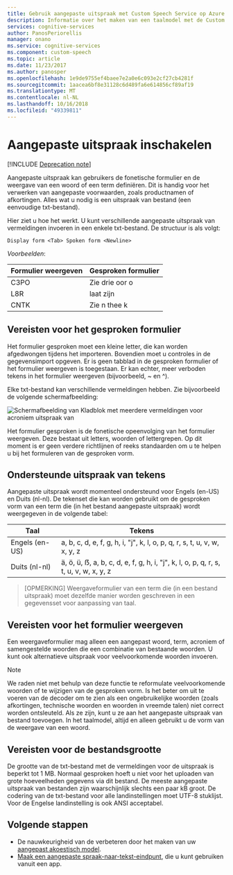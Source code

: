 ```yaml
---
title: Gebruik aangepaste uitspraak met Custom Speech Service op Azure | Microsoft Docs
description: Informatie over het maken van een taalmodel met de Custom Speech Service in Cognitive Services.
services: cognitive-services
author: PanosPeriorellis
manager: onano
ms.service: cognitive-services
ms.component: custom-speech
ms.topic: article
ms.date: 11/23/2017
ms.author: panosper
ms.openlocfilehash: 1e9de9755ef4baee7e2a0e6c093e2cf27cb4281f
ms.sourcegitcommit: 1aacea6bf8e31128c6d489fa6e614856cf89af19
ms.translationtype: MT
ms.contentlocale: nl-NL
ms.lasthandoff: 10/16/2018
ms.locfileid: "49339811"
---
```

# <a name="enable-custom-pronunciation"></a>Aangepaste uitspraak inschakelen

[!INCLUDE [Deprecation note](../../../../includes/cognitive-services-custom-speech-deprecation-note.md)]

Aangepaste uitspraak kan gebruikers de fonetische formulier en de weergave van een woord of een term definiëren. Dit is handig voor het verwerken van aangepaste voorwaarden, zoals productnamen of afkortingen. Alles wat u nodig is een uitspraak van bestand (een eenvoudige txt-bestand).

Hier ziet u hoe het werkt. U kunt verschillende aangepaste uitspraak van vermeldingen invoeren in een enkele txt-bestand. De structuur is als volgt:

```
Display form <Tab> Spoken form <Newline>
```

*Voorbeelden*:

| Formulier weergeven | Gesproken formulier |
|----------|-------|
| C3PO | Zie drie oor o |
| L8R | laat zijn |
| CNTK | Zie n thee k|

## <a name="requirements-for-the-spoken-form"></a>Vereisten voor het gesproken formulier
Het formulier gesproken moet een kleine letter, die kan worden afgedwongen tijdens het importeren. Bovendien moet u controles in de gegevensimport opgeven. Er is geen tabblad in de gesproken formulier of het formulier weergeven is toegestaan. Er kan echter, meer verboden tekens in het formulier weergeven (bijvoorbeeld, ~ en ^).

Elke txt-bestand kan verschillende vermeldingen hebben. Zie bijvoorbeeld de volgende schermafbeelding:

![Schermafbeelding van Kladblok met meerdere vermeldingen voor acroniem uitspraak van](../../../media/cognitive-services/custom-speech-service/custom-speech-pronunciation-file.png)

Het formulier gesproken is de fonetische opeenvolging van het formulier weergeven. Deze bestaat uit letters, woorden of lettergrepen. Op dit moment is er geen verdere richtlijnen of reeks standaarden om u te helpen u bij het formuleren van de gesproken vorm. 

## <a name="supported-pronunciation-characters"></a>Ondersteunde uitspraak van tekens
Aangepaste uitspraak wordt momenteel ondersteund voor Engels (en-US) en Duits (nl-nl). De tekenset die kan worden gebruikt om de gesproken vorm van een term die (in het bestand aangepaste uitspraak) wordt weergegeven in de volgende tabel: 

| Taal | Tekens |
|---------- |----------|
| Engels (en-US) | a, b, c, d, e, f, g, h, i, "j", k, l, o, p, q, r, s, t, u, v, w, x, y, z |
| Duits (nl-nl) | ä, ö, ü, ẞ, a, b, c, d, e, f, g, h, i, "j", k, l, o, p, q, r, s, t, u, v, w, x, y, z |

>[OPMERKING] Weergaveformulier van een term die (in een bestand uitspraak) moet dezelfde manier worden geschreven in een gegevensset voor aanpassing van taal.

## <a name="requirements-for-the-display-form"></a>Vereisten voor het formulier weergeven
Een weergaveformulier mag alleen een aangepast woord, term, acroniem of samengestelde woorden die een combinatie van bestaande woorden. U kunt ook alternatieve uitspraak voor veelvoorkomende woorden invoeren. 

>[!NOTE]
We raden niet met behulp van deze functie te reformulate veelvoorkomende woorden of te wijzigen van de gesproken vorm. Is het beter om uit te voeren van de decoder om te zien als een ongebruikelijke woorden (zoals afkortingen, technische woorden en woorden in vreemde talen) niet correct worden ontsleuteld. Als ze zijn, kunt u ze aan het aangepaste uitspraak van bestand toevoegen. In het taalmodel, altijd en alleen gebruikt u de vorm van de weergave van een woord. 

## <a name="requirements-for-the-file-size"></a>Vereisten voor de bestandsgrootte
De grootte van de txt-bestand met de vermeldingen voor de uitspraak is beperkt tot 1 MB. Normaal gesproken hoeft u niet voor het uploaden van grote hoeveelheden gegevens via dit bestand. De meeste aangepaste uitspraak van bestanden zijn waarschijnlijk slechts een paar kB groot. De codering van de txt-bestand voor alle landinstellingen moet UTF-8 stuklijst. Voor de Engelse landinstelling is ook ANSI acceptabel.

## <a name="next-steps"></a>Volgende stappen
* De nauwkeurigheid van de verbeteren door het maken van uw [aangepast akoestisch model](cognitive-services-custom-speech-create-acoustic-model.md).
* [Maak een aangepaste spraak-naar-tekst-eindpunt](cognitive-services-custom-speech-create-endpoint.md), die u kunt gebruiken vanuit een app.
